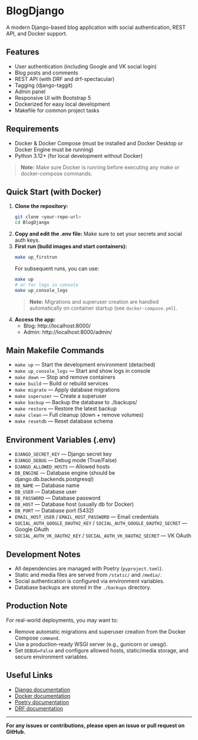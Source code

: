 # BlogDjango

A modern Django-based blog application with social authentication, REST API, and Docker support.

## Features

- User authentication (including Google and VK social login)
- Blog posts and comments
- REST API (with DRF and drf-spectacular)
- Tagging (django-taggit)
- Admin panel
- Responsive UI with Bootstrap 5
- Dockerized for easy local development
- Makefile for common project tasks

## Requirements

- Docker & Docker Compose (must be installed and Docker Desktop or Docker Engine must be running)
- Python 3.12+ (for local development without Docker)

> **Note:** Make sure Docker is running before executing any make or docker-compose commands.

## Quick Start (with Docker)

1. **Clone the repository:**
   ```bash
   git clone <your-repo-url>
   cd BlogDjango
   ```
2. **Copy and edit the .env file:**
   Make sure to set your secrets and social auth keys.
3. **First run (build images and start containers):**
   ```bash
   make up_firstrun
   ```
   For subsequent runs, you can use:
   ```bash
   make up
   # or for logs in console
   make up_console_logs
   ```
   > **Note:** Migrations and superuser creation are handled automatically on container startup (see `docker-compose.yml`).
4. **Access the app:**
   - Blog: http://localhost:8000/
   - Admin: http://localhost:8000/admin/

## Main Makefile Commands

- `make up` — Start the development environment (detached)
- `make up_console_logs` — Start and show logs in console
- `make down` — Stop and remove containers
- `make build` — Build or rebuild services
- `make migrate` — Apply database migrations
- `make superuser` — Create a superuser
- `make backup` — Backup the database to ./backups/
- `make restore` — Restore the latest backup
- `make clean` — Full cleanup (down + remove volumes)
- `make resetdb` — Reset database schema

## Environment Variables (.env)

- `DJANGO_SECRET_KEY` — Django secret key
- `DJANGO_DEBUG` — Debug mode (True/False)
- `DJANGO_ALLOWED_HOSTS` — Allowed hosts
- `DB_ENGINE` — Database engine (should be django.db.backends.postgresql)
- `DB_NAME` — Database name
- `DB_USER` — Database user
- `DB_PASSWORD` — Database password
- `DB_HOST` — Database host (usually db for Docker)
- `DB_PORT` — Database port (5432)
- `EMAIL_HOST_USER` / `EMAIL_HOST_PASSWORD` — Email credentials
- `SOCIAL_AUTH_GOOGLE_OAUTH2_KEY` / `SOCIAL_AUTH_GOOGLE_OAUTH2_SECRET` — Google OAuth
- `SOCIAL_AUTH_VK_OAUTH2_KEY` / `SOCIAL_AUTH_VK_OAUTH2_SECRET` — VK OAuth

## Development Notes

- All dependencies are managed with Poetry (`pyproject.toml`).
- Static and media files are served from `/static/` and `/media/`.
- Social authentication is configured via environment variables.
- Database backups are stored in the `./backups` directory.

## Production Note

For real-world deployments, you may want to:

- Remove automatic migrations and superuser creation from the Docker Compose `command`.
- Use a production-ready WSGI server (e.g., gunicorn or uwsgi).
- Set `DEBUG=False` and configure allowed hosts, static/media storage, and secure environment variables.

## Useful Links

- [Django documentation](https://docs.djangoproject.com/)
- [Docker documentation](https://docs.docker.com/)
- [Poetry documentation](https://python-poetry.org/docs/)
- [DRF documentation](https://www.django-rest-framework.org/)

---

**For any issues or contributions, please open an issue or pull request on GitHub.**
